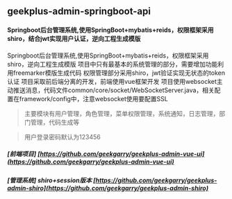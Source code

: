 ## geekplus-admin-springboot-api
#### Springboot后台管理系统,使用SpringBoot+mybatis+reids，权限框架采用shiro，结合jwt实现用户认证，逆向工程生成模版
Springboot后台管理系统,使用SpringBoot+mybatis+reids，权限框架采用shiro，逆向工程生成模版 项目中只有最基本的系统管理的部分，需要增加功能利用freemarker模版生成代码
权限管理部分采用shiro，jwt验证实现无状态的token认证 项目采取前后端分离的开发，前端使用vue框架开发 
项目使用websocket主动推送消息，代码文件common/core/socket/WebSocketServer.java，相关配置在framework/config中，注意websocket使用要配置SSL
> 主要模块有用户管理，角色管理，菜单权限管理，系统通知，日志管理，部门管理，代码生成等

> 用户登录密码默认为123456
##### [前端项目] [https://github.com/geekgarry/geekplus-admin-vue-ui](https://github.com/geekgarry/geekplus-admin-vue-ui)

##### [管理系统] shiro+session版本 [https://github.com/geekgarry/geekplus-admin-shiro](https://github.com/geekgarry/geekplus-admin-shiro)

